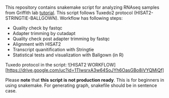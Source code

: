 This repository contains snakemake script for analyzing RNAseq samples from Griffith lab [tutorial](http://genomedata.org/rnaseq-tutorial/practical.tar). This script follows Tuxedo2 protocol (HISAT2-STRINGTIE-BALLGOWN). Workflow has following steps:
* Quality check by fastqc
* Adapter trimming by cutadapt
* Quality check post adapter trimming by fastqc
* Alignment with HISAT2
* Transcript quanitification with Stringtie
* Statistical tests and visualization with Ballgown (in R)

Tuxedo protocol in the script: ![HISAT2 WORKFLOW][https://drive.google.com/uc?id=1TIwsrxA3w64SoJYh6OasGBo8iVYQMiQf]

Please **note** that **this script is not production ready**. This is for beginners in using snakemake. For generating graph, snakefile should be in sentence case.


